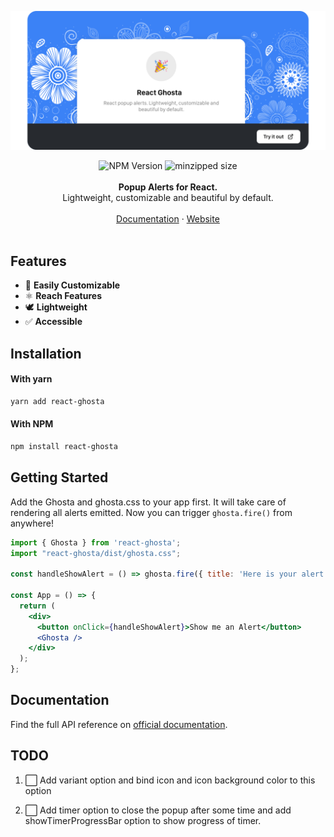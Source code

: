 <p>
  <a href="https://react-ghosta.vercel.app" style="display:block;">
    <img alt="react-ghosta - Try it out" src="https://github.com/eleviven/react-ghosta-website/raw/main/static/img/ghosta-banner.svg"/>
  </a>
</p>

<div align="center">
  <img src="https://badgen.net/npm/v/react-ghosta" alt="NPM Version" />
  <img src="https://badgen.net/bundlephobia/minzip/react-ghosta" alt="minzipped size"/>
</div>

<br />
<div align="center"><strong>Popup Alerts for React.</strong></div>
<div align="center">Lightweight, customizable and beautiful by default.</div>
<br />

<div align="center">
<a href="https://react-ghosta.vercel.app/docs">Documentation</a> 
<span> · </span>
<a href="https://react-ghosta.vercel.app">Website</a> 
</div>

<br />

## Features

- 🔩 **Easily Customizable**
- ⚛️ **Reach Features**
- 🕊 **Lightweight**
- ✅ **Accessible**

## Installation

#### With yarn

```sh
yarn add react-ghosta
```

#### With NPM

```sh
npm install react-ghosta
```

## Getting Started

Add the Ghosta and ghosta.css to your app first. It will take care of rendering all alerts emitted. Now you can trigger `ghosta.fire()` from anywhere!

```jsx
import { Ghosta } from 'react-ghosta';
import "react-ghosta/dist/ghosta.css";

const handleShowAlert = () => ghosta.fire({ title: 'Here is your alert.' });

const App = () => {
  return (
    <div>
      <button onClick={handleShowAlert}>Show me an Alert</button>
      <Ghosta />
    </div>
  );
};
```

## Documentation

Find the full API reference on [official documentation](https://react-ghosta.vercel.app/docs).

## TODO

1. ⬜️ Add variant option and bind icon and icon background color to this option

2. ⬜️ Add timer option to close the popup after some time and add showTimerProgressBar option to show progress of timer.